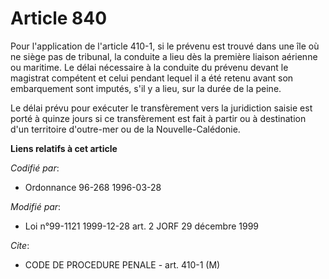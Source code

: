 # Article 840

Pour l'application de l'article 410-1, si le prévenu est trouvé dans une île où ne siège pas de tribunal, la conduite a lieu
dès la première liaison aérienne ou maritime. Le délai nécessaire à la conduite du prévenu devant le magistrat compétent et
celui pendant lequel il a été retenu avant son embarquement sont imputés, s'il y a lieu, sur la durée de la peine.

Le délai prévu pour exécuter le transfèrement vers la juridiction saisie est porté à quinze jours si ce transfèrement est
fait à partir ou à destination d'un territoire d'outre-mer ou de la Nouvelle-Calédonie.

**Liens relatifs à cet article**

_Codifié par_:

  - Ordonnance 96-268 1996-03-28

_Modifié par_:

  - Loi n°99-1121 1999-12-28 art. 2 JORF 29 décembre 1999

_Cite_:

  - CODE DE PROCEDURE PENALE - art. 410-1 (M)
